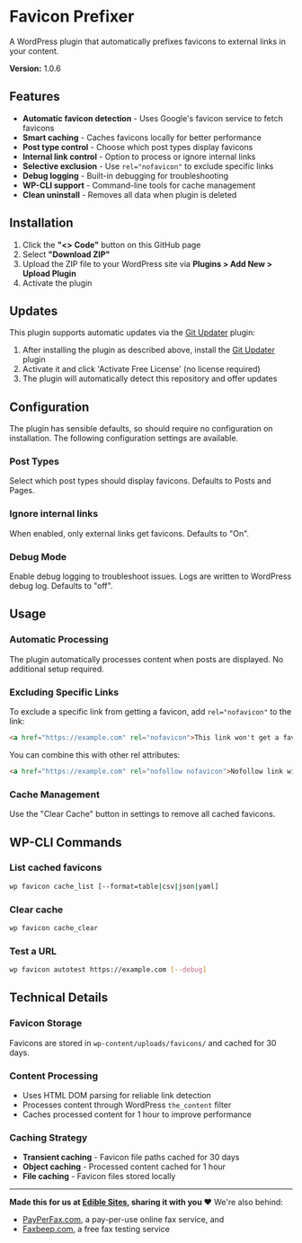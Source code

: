 # Favicon Prefixer

A WordPress plugin that automatically prefixes favicons to external links in your content.

**Version:** 1.0.6

## Features

- **Automatic favicon detection** - Uses Google's favicon service to fetch favicons
- **Smart caching** - Caches favicons locally for better performance
- **Post type control** - Choose which post types display favicons
- **Internal link control** - Option to process or ignore internal links
- **Selective exclusion** - Use `rel="nofavicon"` to exclude specific links
- **Debug logging** - Built-in debugging for troubleshooting
- **WP-CLI support** - Command-line tools for cache management
- **Clean uninstall** - Removes all data when plugin is deleted

## Installation

1. Click the **"<> Code"** button on this GitHub page
2. Select **"Download ZIP"**
3. Upload the ZIP file to your WordPress site via **Plugins > Add New > Upload Plugin**
4. Activate the plugin

## Updates

This plugin supports automatic updates via the [Git Updater](https://github.com/afragen/git-updater) plugin:

1. After installing the plugin as described above, install the [Git Updater](https://github.com/afragen/git-updater/releases/) plugin
2. Activate it and click 'Activate Free License' (no license required)
3. The plugin will automatically detect this repository and offer updates

## Configuration

The plugin has sensible defaults, so should require no configuration on installation. The following configuration settings are available.

### Post Types
Select which post types should display favicons. Defaults to Posts and Pages.

### Ignore internal links
When enabled, only external links get favicons. Defaults to "On".

### Debug Mode
Enable debug logging to troubleshoot issues. Logs are written to WordPress debug log. Defaults to "off".

## Usage

### Automatic Processing
The plugin automatically processes content when posts are displayed. No additional setup required.

### Excluding Specific Links
To exclude a specific link from getting a favicon, add `rel="nofavicon"` to the link:

```html
<a href="https://example.com" rel="nofavicon">This link won't get a favicon</a>
```

You can combine this with other rel attributes:
```html
<a href="https://example.com" rel="nofollow nofavicon">Nofollow link without favicon</a>
```

### Cache Management
Use the "Clear Cache" button in settings to remove all cached favicons.

## WP-CLI Commands

### List cached favicons
```bash
wp favicon cache_list [--format=table|csv|json|yaml]
```

### Clear cache
```bash
wp favicon cache_clear
```

### Test a URL
```bash
wp favicon autotest https://example.com [--debug]
```

## Technical Details

### Favicon Storage
Favicons are stored in `wp-content/uploads/favicons/` and cached for 30 days.

### Content Processing
- Uses HTML DOM parsing for reliable link detection
- Processes content through WordPress `the_content` filter
- Caches processed content for 1 hour to improve performance

### Caching Strategy
- **Transient caching** - Favicon file paths cached for 30 days
- **Object caching** - Processed content cached for 1 hour
- **File caching** - Favicon files stored locally

---

**Made this for us at [Edible Sites](https://ediblesites.com), sharing it with you ❤️** We're also behind:

* [PayPerFax.com](https://payperfax.com/), a pay-per-use online fax service, and
* [Faxbeep.com](https://faxbeep.com), a free fax testing service